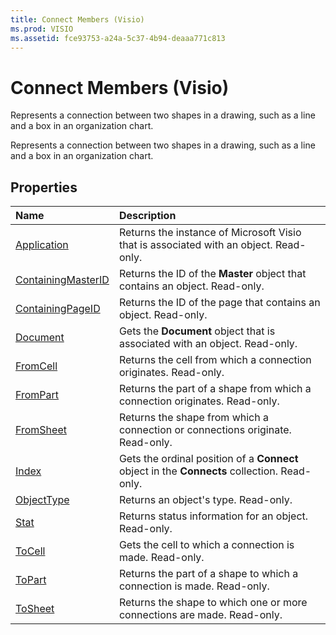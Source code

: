 ```yaml
---
title: Connect Members (Visio)
ms.prod: VISIO
ms.assetid: fce93753-a24a-5c37-4b94-deaaa771c813
---
```



# Connect Members (Visio)
Represents a connection between two shapes in a drawing, such as a line and a box in an organization chart.

Represents a connection between two shapes in a drawing, such as a line and a box in an organization chart.


## Properties



|**Name**|**Description**|
|:-----|:-----|
|[Application](connect-application-property-visio.md)|Returns the instance of Microsoft Visio that is associated with an object. Read-only.|
|[ContainingMasterID](connect-containingmasterid-property-visio.md)|Returns the ID of the  **Master** object that contains an object. Read-only.|
|[ContainingPageID](connect-containingpageid-property-visio.md)|Returns the ID of the page that contains an object. Read-only.|
|[Document](connect-document-property-visio.md)|Gets the  **Document** object that is associated with an object. Read-only.|
|[FromCell](connect-fromcell-property-visio.md)|Returns the cell from which a connection originates. Read-only.|
|[FromPart](connect-frompart-property-visio.md)|Returns the part of a shape from which a connection originates. Read-only.|
|[FromSheet](connect-fromsheet-property-visio.md)|Returns the shape from which a connection or connections originate. Read-only.|
|[Index](connect-index-property-visio.md)|Gets the ordinal position of a  **Connect** object in the **Connects** collection. Read-only.|
|[ObjectType](connect-objecttype-property-visio.md)|Returns an object's type. Read-only.|
|[Stat](connect-stat-property-visio.md)|Returns status information for an object. Read-only.|
|[ToCell](connect-tocell-property-visio.md)|Gets the cell to which a connection is made. Read-only.|
|[ToPart](connect-topart-property-visio.md)|Returns the part of a shape to which a connection is made. Read-only.|
|[ToSheet](connect-tosheet-property-visio.md)|Returns the shape to which one or more connections are made. Read-only.|

